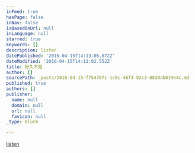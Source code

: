 ```yaml
---
inFeed: true
hasPage: false
inNav: false
isBasedOnUrl: null
inLanguage: null
starred: true
keywords: []
description: listen
datePublished: '2016-04-15T14:13:06.872Z'
dateModified: '2016-04-15T14:11:02.552Z'
title: 好久不見
author: []
sourcePath: _posts/2016-04-15-f754707c-1c8c-46f4-92c3-0830ab019e4c.md
published: true
authors: []
publisher:
  name: null
  domain: null
  url: null
  favicon: null
_type: Blurb

---
```

[listen][0]

[0]: https://soundcloud.com/scfchynahouse/leavingtaipei